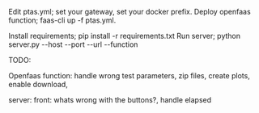 Edit ptas.yml; set your gateway, set your docker prefix.
Deploy openfaas function; faas-cli up -f ptas.yml.

Install requirements; pip install -r requirements.txt
Run server; python server.py --host <host> --port <port> --url <openfaas url> --function <funcion name>

TODO:

Openfaas function:
    handle wrong test parameters,
    zip files,
    create plots,
    enable download,

server:
    front:
        whats wrong with the buttons?,
        handle elapsed


